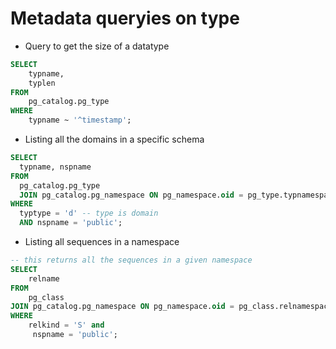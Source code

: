 # Metadata queryies on type

* Query to get the size of a datatype

```Sql
SELECT
    typname,
    typlen
FROM
    pg_catalog.pg_type
WHERE
    typname ~ '^timestamp';
```

* Listing all the domains in a specific schema

```Sql
SELECT
  typname, nspname
FROM
  pg_catalog.pg_type
  JOIN pg_catalog.pg_namespace ON pg_namespace.oid = pg_type.typnamespace
WHERE
  typtype = 'd' -- type is domain
  AND nspname = 'public';
```

* Listing all sequences in a namespace

```SQL
-- this returns all the sequences in a given namespace
SELECT
    relname
FROM
    pg_class
JOIN pg_catalog.pg_namespace ON pg_namespace.oid = pg_class.relnamespace
WHERE
    relkind = 'S' and
     nspname = 'public';
```
